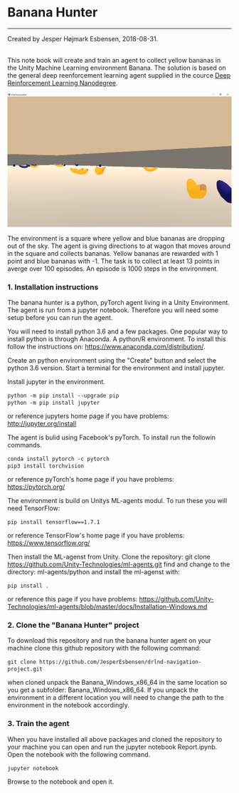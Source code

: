 # Banana Hunter

---
Created by Jesper Højmark Esbensen, 2018-08-31.<br>
<br>

This note book will create and train an agent to collect yellow bananas in the Unity Machine Learning environment Banana. The solution is based on the general deep reenforcement learning agent supplied in the cource [Deep Reinforcement Learning Nanodegree](https://www.udacity.com/course/deep-reinforcement-learning-nanodegree--nd893).

![Banana Environment](https://github.com/JesperEsbensen/drlnd-navigation-project/blob/master/banana-env.png)

The environment is a square where yellow and blue bananas are dropping out of the sky. The agent is giving directions to at wagon that moves around in the square and collects bananas. Yellow bananas are rewarded with 1 point and blue bananas with -1. The task is to collect at least 13 points in averge over 100 episodes. An episode is 1000 steps in the environment.<br>


### 1. Installation instructions

The banana hunter is a python, pyTorch agent living in a Unity Environment. The agent is run from a jupyter notebook. Therefore you will need some setup before you can run the agent.

You will need to install python 3.6 and a few packages. One popular way to install python is through Anaconda. A python/R environment. To install this follow the instructions on: https://www.anaconda.com/distribution/.

Create an python environment using the "Create" button and select the python 3.6 version. Start a terminal for the environment and install jupyter.

Install jupyter in the environment. 

    python -m pip install --upgrade pip
    python -m pip install jupyter
   
or reference jupyters home page if you have problems: http://jupyter.org/install

The agent is bulid using Facebook's pyTorch. To install run the followin commands.

    conda install pytorch -c pytorch 
    pip3 install torchvision
    
or reference pyTorch's home page if you have problems: https://pytorch.org/

The environment is build on Unitys ML-agents modul. To run these you will need TensorFlow:

    pip install tensorflow==1.7.1

or reference TensorFlow's home page if you have problems: https://www.tensorflow.org/

Then install the ML-agenst from Unity.
Clone the repository: git clone https://github.com/Unity-Technologies/ml-agents.git
find and change to the directory: ml-agents/python and install the ml-agenst with:

    pip install .

or reference this page if you have problems: https://github.com/Unity-Technologies/ml-agents/blob/master/docs/Installation-Windows.md


### 2. Clone the "Banana Hunter" project

To download this repository and run the banana hunter agent on your machine clone this github repository with the following command:

    git clone https://github.com/JesperEsbensen/drlnd-navigation-project.git

when cloned unpack the Banana_Windows_x86_64 in the same location so you get a subfolder: Banana_Windows_x86_64. If you unpack the environment in a different location you will need to change the path to the environment in the notebook accordingly.

### 3. Train the agent

When you have installed all above packages and cloned the repository to your machine you can open and run the jupyter notebook Report.ipynb. Open the notebook with the following command.

    jupyter notebook
    
Browse to the notebook and open it.


